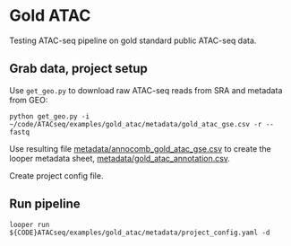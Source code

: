 # Gold ATAC

Testing ATAC-seq pipeline on gold standard public ATAC-seq data.

## Grab data, project setup

Use `get_geo.py` to download raw ATAC-seq reads from SRA and metadata from GEO:

```
python get_geo.py -i ~/code/ATACseq/examples/gold_atac/metadata/gold_atac_gse.csv -r --fastq
```

Use resulting file [metadata/annocomb_gold_atac_gse.csv](metadata/annocomb_gold_atac_gse.csv) to create the looper metadata sheet, [metadata/gold_atac_annotation.csv](metadata/gold_atac_annotation.csv).

Create project config file.

## Run pipeline

```
looper run ${CODE}ATACseq/examples/gold_atac/metadata/project_config.yaml -d
```